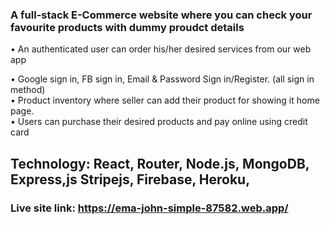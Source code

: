 ### A full-stack E-Commerce website where you can check your favourite products with dummy proudct details
   
   • An authenticated user can order his/her desired services from our web app
   <br/>
   
   • Google sign in, FB sign in, Email & Password Sign in/Register. (all sign in method)
   <br/>
   • Product inventory where seller can add their product for showing it home page.
   <br/>
   • Users can purchase their desired products and pay online using credit card


## Technology: React, Router, Node.js, MongoDB, Express,js Stripejs, Firebase, Heroku,

### Live site link: https://ema-john-simple-87582.web.app/

